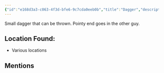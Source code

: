 ```yaml
---
{"id":"e168d3a3-c063-4f3d-bfe6-9c7cda0eeb0b","title":"Dagger","description":"Small dagger. Can be thrown.","isInCurrentInventory":true,"isProscribed":false,"amountHeld":22,"causeOfConsumption":"null","publish":true,"date_created":"Saturday, April 13th 2024, 5:06:01 pm","date_modified":"Friday, April 26th 2024, 11:23:02 pm","editing_lock":false,"live_preview":true,"cssclasses":["mado-heading"],"PassFrontmatter":true}
---
```



Small dagger that can be thrown. Pointy end goes in the other guy.

## Location Found:

- Various locations

## Mentions


